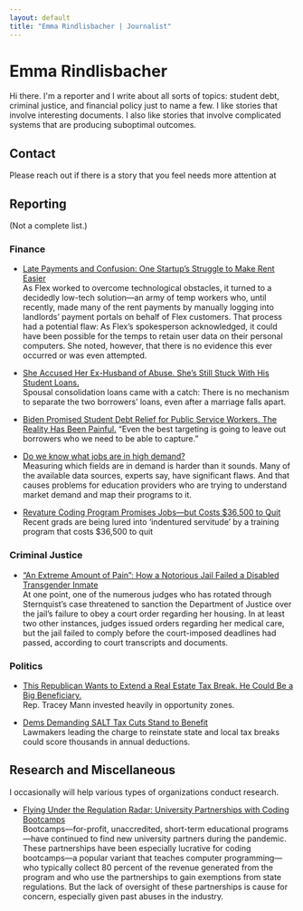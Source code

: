 ```yaml
---
layout: default
title: "Emma Rindlisbacher | Journalist"
---
```


# Emma Rindlisbacher

Hi there. I'm a reporter and I write about all sorts of topics: student debt, criminal justice, and financial policy just to name a few. I like stories that involve interesting documents. I also like stories that involve complicated systems that are producing suboptimal outcomes.

## Contact

Please reach out if there is a story that you feel needs more attention at <a href="javascript:location='mailto:\u0065\u0072\u0069\u006e\u0064\u006c\u0069\u0073\u0062\u0061\u0063\u0068\u0065\u0072\u0040\u0070\u0072\u006f\u0074\u006f\u006e\u006d\u0061\u0069\u006c\u002e\u0063\u006f\u006d';void 0"><script type="text/javascript">document.write('\u0065\u0072\u0069\u006e\u0064\u006c\u0069\u0073\u0062\u0061\u0063\u0068\u0065\u0072\u0040\u0070\u0072\u006f\u0074\u006f\u006e\u006d\u0061\u0069\u006c\u002e\u0063\u006f\u006d')</script></a>

## Reporting

(Not a complete list.)

### Finance

* [Late Payments and Confusion: One Startup’s Struggle to Make Rent Easier](https://www.motherjones.com/politics/2023/06/flex-rent-housing-portals/)   
   As Flex worked to overcome technological obstacles, it turned to a decidedly low-tech solution—an army of temp workers who, until recently, made many of the rent payments by manually logging into landlords’ payment portals on behalf of Flex customers. That process had a potential flaw: As Flex’s spokesperson acknowledged, it could have been possible for the temps to retain user data on their personal computers. She noted, however, that there is no evidence this ever occurred or was even attempted. 

* [She Accused Her Ex-Husband of Abuse. She’s Still Stuck With His Student Loans.](https://www.motherjones.com/politics/2022/04/spousal-consolidation-student-loans/)   
  Spousal consolidation loans came with a catch: There is no mechanism to separate the two borrowers’ loans, even after a marriage falls apart.
  
* [Biden Promised Student Debt Relief for Public Service Workers. The Reality Has Been Painful.](https://www.motherjones.com/politics/2022/01/biden-promised-student-debt-relief-for-public-service-workers-the-reality-has-been-painful/)
  “Even the best targeting is going to leave out borrowers who we need to be able to capture.”

* [Do we know what jobs are in high demand?](https://workshift.opencampusmedia.org/do-we-know-what-jobs-are-in-high-demand/)   
  Measuring which fields are in demand is harder than it sounds. Many of the available data sources, experts say, have significant flaws. And that causes problems for education providers who are trying to understand market demand and map their programs to it.
 
* [Revature Coding Program Promises Jobs—but Costs $36,500 to Quit](https://onezero.medium.com/recent-grads-are-being-lured-into-indentured-servitude-by-a-coding-bootcamp-8a3b2b8e87e8)   
  Recent grads are being lured into ‘indentured servitude’ by a training program that costs $36,500 to quit

### Criminal Justice

* [“An Extreme Amount of Pain”: How a Notorious Jail Failed a Disabled Transgender Inmate](https://www.motherjones.com/crime-justice/2023/01/mdc-brooklyn-jail-health-care/)   
  At one point, one of the numerous judges who has rotated through Sternquist’s case threatened to sanction the Department of Justice over the jail’s failure to obey a court order regarding her housing. In at least two other instances, judges issued orders regarding her medical care, but the jail failed to comply before the court-imposed deadlines had passed, according to court transcripts and documents.

### Politics

* [This Republican Wants to Extend a Real Estate Tax Break. He Could Be a Big Beneficiary.](https://www.motherjones.com/politics/2022/02/tracey-mann-congress-opportunity-zones-austin/)  
  Rep. Tracey Mann invested heavily in opportunity zones.

* [Dems Demanding SALT Tax Cuts Stand to Benefit](https://www.levernews.com/democrats-gunning-to-end-salt-cap-stand-to-benefit/)   
  Lawmakers leading the charge to reinstate state and local tax breaks could score thousands in annual deductions.
 

## Research and Miscellaneous

I occasionally will help various types of organizations conduct research. 

* [Flying Under the Regulation Radar: University Partnerships with Coding Bootcamps](https://tcf.org/content/report/flying-regulation-radar-university-partnerships-coding-bootcamps/)   
  Bootcamps—for-profit, unaccredited, short-term educational programs—have continued to find new university partners during the pandemic. These partnerships have been especially lucrative for coding bootcamps—a popular variant that teaches computer programming—who typically collect 80 percent of the revenue generated from the program and who use the partnerships to gain exemptions from state regulations. But the lack of oversight of these partnerships is cause for concern, especially given past abuses in the industry.
